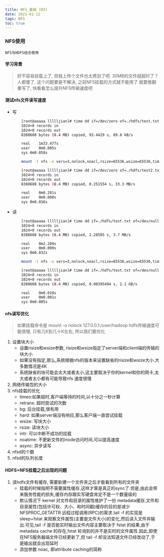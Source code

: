 ```yaml
---
title: NFS_基础 (03)
date: 2021-01-12
tags: NFS
toc: true
---
```


### NFS使用
    NFS与HDFS结合使用

<!-- more -->

#### 学习背景
> 好不容易挂载上了, 但我上传个文件也太费劲了吧. 30MB的文件就超时了？ 人都傻了, 这个问题要是不解决, 之前NFS挂载的方式就不能用了 就要推翻重写了, 快看看怎么提升NFS传输速度吧

#### 测试nfs文件读写速度
- 写
    ```bash
        [root@aaaaa llllljian]# time dd if=/dev/zero of=./hdfs/test.txt bs=8k count=1024
        1024+0 records in
        1024+0 records out
        8388608 bytes (8.4 MB) copied, 93.4429 s, 89.8 kB/s

        real	1m33.477s
        user	0m0.005s
        sys	0m0.058s

        mount -t nfs -o vers=3,nolock,noacl,rsize=65536,wsize=65536,timeo=15,noac 127.0.0.1:/user/hadoop hdfs

        [root@aaaaa llllljian]# time dd if=/dev/zero of=./hdfs/test2.txt bs=8k count=1024
        1024+0 records in
        1024+0 records out
        8388608 bytes (8.4 MB) copied, 0.251554 s, 33.3 MB/s

        real	0m0.281s
        user	0m0.000s
        sys	0m0.016s
    ````
- 读
    ```bash
        [root@aaaaa llllljian]# time dd if=./hdfs/test.txt of=/dev/null bs=8k count=1024
        1024+0 records in
        1024+0 records out
        8388608 bytes (8.4 MB) copied, 2.28505 s, 3.7 MB/s

        real	0m2.289s
        user	0m0.000s
        sys	0m0.032s

        mount -t nfs -o vers=3,nolock,noacl,rsize=65536,wsize=65536,timeo=15,noac 127.0.0.1:/user/hadoop hdfs

        [root@aaaaa llllljian]# time dd if=./hdfs/test.txt of=/dev/null bs=8k count=1024
        1024+0 records in
        1024+0 records out
        8388608 bytes (8.4 MB) copied, 0.00395494 s, 2.1 GB/s

        real	0m0.010s
        user	0m0.001s
        sys	0m0.005s
    ```

#### nfs读写优化
> 如果挂载命令是 mount -o nolock 127.0.0.1:/user/hadoop hdfs传输速度可能很慢, 只有几K到几十K左右, 所以我们要优化
1. 设置块大小
    * 设置risize和wsize参数, risize和wsize指定了server端和client端的传输的块大小
    * 如果没有指定,那么,系统根据nfs的版本来设置缺省的risize和wsize大小.大多数情况是4K
    * 系统缺省的块可能会太大或者太小,这主要取决于你的kernel和你的网卡,太大或者太小都有可能导致nfs 速度很慢
2. 网络传输包的大小
3. nfs挂载的优化
    * timeo:如果超时,客户端等待的时间,以十分之一秒计算
    * retrans: 超时尝试的次数
    * bg: 后台挂载,很有用
    * hard: 如果server端没有响应,那么客户端一直尝试挂载
    * wsize: 写块大小
    * rsize: 读块大小
    * intr: 可以中断不成功的挂载
    * noatime: 不更新文件的inode访问时间,可以提高速度
    * async: 异步读写
4. nfsd的个数
5. nfsd的队列长度

#### HDFS+NFS挂载之后出现的问题
1. 读hdfs文件有缓存, 需要新建一个文件夹之后才能看到所有的文件夹
    * 挂载的时候指明不需要属性缓存,这样才算是真正的sync了.但是,由此会带来服务性能的损失,缓存内存跟实写硬盘肯定不是一个数量级的
    * 默认情况下 kernel 对文件和目录的属性维护了一份 metadata缓存,文件和目录属性(包括许可权、大小、和时间戳)缓存的目的是减少 NFSPROC_GETATTR 远程过程调用(RPC)的需求.tail -f 的实现是 sleep+fstat 来观察文件属性(主要是文件大小)的变化,然后读入文件并输出.可见,tail -f 是否能实时输出文件内容主要取决于 fstat 的结果,由于 metadata cache 的存在,fstat 轮询到的并不是实时的文件属性.因此,即使在NFS服务器端文件已经更新了,但 tail -f 却没法知道文件已经改动了,于是输出就会出现延时
    * 添加参数 noac, 即attribute caching的简称



